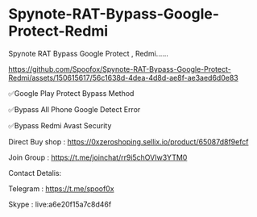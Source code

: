 
# Spynote-RAT-Bypass-Google-Protect-Redmi
Spynote RAT Bypass Google Protect ,  Redmi......



https://github.com/Spoofox/Spynote-RAT-Bypass-Google-Protect-Redmi/assets/150615617/56c1638d-4dea-4d8d-ae8f-ae3aed6d0e83



✅Google Play Protect Bypass Method

✅Bypass All Phone Google Detect Error

✅Bypass Redmi Avast Security

Direct Buy shop : https://0xzeroshoping.sellix.io/product/65087d8f9efcf

Join Group : https://t.me/joinchat/rr9i5chOVIw3YTM0

Contact Detalis:

Telegram : https://t.me/spoof0x

Skype : live:a6e20f15a7c8d46f
